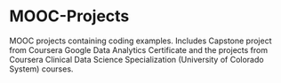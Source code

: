 # MOOC-Projects
MOOC projects containing coding examples. Includes Capstone project from Coursera Google Data Analytics Certificate and the projects from Coursera Clinical Data Science Specialization (University of Colorado System) courses.
